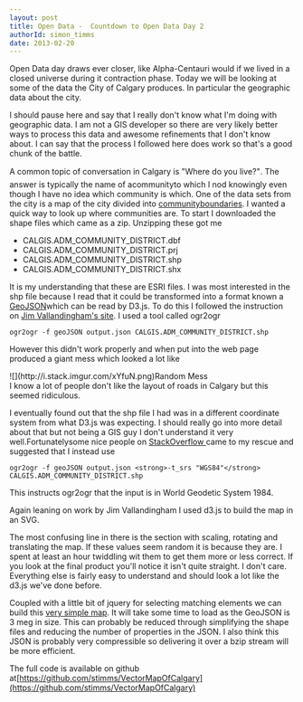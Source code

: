 ```yaml
---
layout: post
title: Open Data -  Countdown to Open Data Day 2
authorId: simon_timms
date: 2013-02-20
---
```


Open Data day draws ever closer, like Alpha-Centauri would if we lived in a closed universe during it contraction phase. Today we will be looking at some of the data the City of Calgary produces. In particular the geographic data about the city.

I should pause here and say that I really don't know what I'm doing with geographic data. I am not a GIS developer so there are very likely better ways to process this data and awesome refinements that I don't know about. I can say that the process I followed here does work so that's a good chunk of the battle.

A common topic of conversation in Calgary is "Where do you live?". The answer is typically the name of acommunityto which I nod knowingly even though I have no idea which community is which. One of the data sets from the city is a map of the city divided into [communityboundaries](https://cityonline.calgary.ca/Pages/Product.aspx?category=PDCAdministrativeBoundaries&cat=CITYonlineDefault&id=PDC0-99999-99999-00005-P). I wanted a quick way to look up where communities are. To start I downloaded the shape files which came as a zip. Unzipping these got me

- CALGIS.ADM_COMMUNITY_DISTRICT.dbf
- CALGIS.ADM_COMMUNITY_DISTRICT.prj
- CALGIS.ADM_COMMUNITY_DISTRICT.shp
- CALGIS.ADM_COMMUNITY_DISTRICT.shx

It is my understanding that these are ESRI files. I was most interested in the shp file because I read that it could be transformed into a format known a [GeoJSON](http://www.geojson.org)which can be read by D3.js. To do this I followed the instruction on [Jim Vallandingham's site](http://vallandingham.me/shapefile_to_geojson.html). I used a tool called ogr2ogr

`ogr2ogr -f geoJSON output.json CALGIS.ADM_COMMUNITY_DISTRICT.shp `

However this didn't work properly and when put into the web page produced a giant mess which looked a lot like

<div class="wp-caption aligncenter" style="width: 610px">![](http://i.stack.imgur.com/xYfuN.png)Random Mess

</div>I know a lot of people don't like the layout of roads in Calgary but this seemed ridiculous.

I eventually found out that the shp file I had was in a different coordinate system from what D3.js was expecting. I should really go into more detail about that but not being a GIS guy I don't understand it very well.Fortunatelysome nice people on [StackOverflow ](http://stackoverflow.com/questions/14963005/draw-map-from-geojson-in-d3-js)came to my rescue and suggested that I instead use

`ogr2ogr -f geoJSON output.json <strong>-t_srs "WGS84"</strong> CALGIS.ADM_COMMUNITY_DISTRICT.shp `

This instructs ogr2ogr that the input is in World Geodetic System 1984.

Again leaning on work by Jim Vallandingham I used d3.js to build the map in an SVG.

<script src='https://gist.github.com/stimms/4999264.js'></script>

The most confusing line in there is the section with scaling, rotating and translating the map. If these values seem random it is because they are. I spent at least an hour twiddling wit them to get them more or less correct. If you look at the final product you'll notice it isn't quite straight. I don't care. Everything else is fairly easy to understand and should look a lot like the d3.js we've done before.

Coupled with a little bit of jquery for selecting matching elements we can build this [very simple map](http://bl.ocks.org/stimms/raw/4998617/). It will take some time to load as the GeoJSON is 3 meg in size. This can probably be reduced through simplifying the shape files and reducing the number of properties in the JSON. I also think this JSON is probably very compressible so delivering it over a bzip stream will be more efficient.

The full code is available on github at[https://github.com/stimms/VectorMapOfCalgary](https://github.com/stimms/VectorMapOfCalgary)





